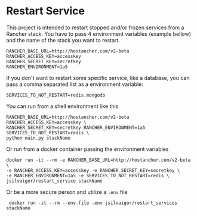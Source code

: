# Restart Service

This project is intended to restart stopped and/or frozen services from a Rancher stack.
You have to pass 4 environment variables (example bellow) and the name of the stack you want to restart.

    RANCHER_BASE_URL=http://hostancher.com/v2-beta
    RANCHER_ACCESS_KEY=accesskey  
    RANCHER_SECRET_KEY=secretkey  
    RANCHER_ENVIRONMENT=1a5
    
If you don't want to restart some specific service, like a database, you can pass a comma separated list as a environment variable:

    SERVICES_TO_NOT_RESTART=redis,mongodb

You can run from a shell environment  like this

    RANCHER_BASE_URL=http://hostancher.com/v2-beta RANCHER_ACCESS_KEY=accesskey \
    RANCHER_SECRET_KEY=secretkey RANCHER_ENVIRONMENT=1a5 SERVICES_TO_NOT_RESTART=redis \
    python main.py stackName
    
Or run from a docker container passing the environment variables

    docker run -it --rm -e RANCHER_BASE_URL=http://hostancher.com/v2-beta \
    -e RANCHER_ACCESS_KEY=accesskey -e RANCHER_SECRET_KEY=secretkey \
    -e RANCHER_ENVIRONMENT=1a5 -e SERVICES_TO_NOT_RESTART=redis \
    jsilvaigor/restart_service stackName

Or be a more secure person and utilize a `.env` file

     docker run -it --rm --env-file .env jsilvaigor/restart_services stackName
